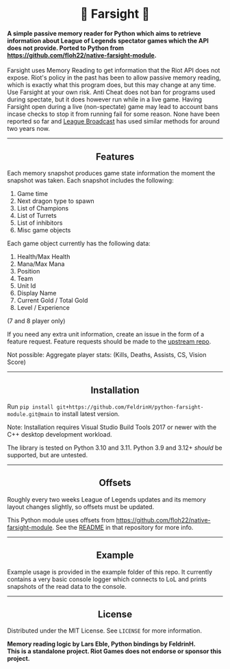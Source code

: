 <!-- PROJECT SHIELDS -->
<!--
*** I'm using markdown "reference style" links for readability.
*** Reference links are enclosed in brackets [ ] instead of parentheses ( ).
*** See the bottom of this document for the declaration of the reference variables
*** for contributors-url, forks-url, etc. This is an optional, concise syntax you may use.
*** https://www.markdownguide.org/basic-syntax/#reference-style-links
-->

<h1 align="center">🔭 Farsight 🔭</h1>

#### A simple passive memory reader for Python which aims to retrieve information about League of Legends spectator games which the API does not provide. Ported to Python from https://github.com/floh22/native-farsight-module.

Farsight uses Memory Reading to get information that the Riot API does not expose. Riot's policy in the past has been to allow passive memory reading, which is exactly what this program does, but this may change at any time.
Use Farsight at your own risk. Anti Cheat does not ban for programs used during spectate, but it does however run while in a live game. Having Farsight open
during a live (non-spectate) game may lead to account bans incase checks to stop it from running fail for some reason. None have been reported so far and [League Broadcast](https://github.com/floh22/LeagueBroadcast) has used similar methods for around two years now.

---

<h2 align="center">Features </h2>


<p align="left">Each memory snapshot produces game state information the moment the snapshot was taken. Each snapshot includes the following:<p>

1. Game time
2. Next dragon type to spawn
3. List of Champions
4. List of Turrets
5. List of inhibitors
6. Misc game objects


<p align="left">Each game object currently has the following data:<p>

1. Health/Max Health
2. Mana/Max Mana
3. Position
4. Team
5. Unit Id
6. Display Name
7. Current Gold / Total Gold
8. Level / Experience

(7 and 8 player only)

If you need any extra unit information, create an issue in the form of a feature request. Feature requests should be made to the [upstream repo](https://github.com/floh22/native-farsight-module).
<p align="left">Not possible: Aggregate player stats: (Kills, Deaths, Assists, CS, Vision Score)<p>

---

<h2 align="center">Installation</h2>

Run `pip install git+https://github.com/FeldrinH/python-farsight-module.git@main` to install latest version.

Note: Installation requires Visual Studio Build Tools 2017 or newer with the C++ desktop development workload.

The library is tested on Python 3.10 and 3.11. Python 3.9 and 3.12+ *should* be supported, but are untested.

---

<h2 align="center">Offsets</h2>

Roughly every two weeks League of Legends updates and its memory layout changes slightly, so offsets must be updated.

This Python module uses offsets from https://github.com/floh22/native-farsight-module. See the [README](https://github.com/floh22/native-farsight-module#offsets) in that repository for more info.


---

<h2 align="center">Example</h2>

Example usage is provided in the example folder of this repo. It currently contains a very basic console logger which connects to LoL and prints snapshots of the read data to the console.


---

<!-- LICENSE -->
<h2 align="center">License</h2>

Distributed under the MIT License. See `LICENSE` for more information.

__Memory reading logic by Lars Eble, Python bindings by FeldrinH.__  
__This is a standalone project. Riot Games does not endorse or sponsor this project.__

<!-- MARKDOWN LINKS & IMAGES -->
<!-- https://www.markdownguide.org/basic-syntax/#reference-style-links -->
[contributors-shield]: https://img.shields.io/github/contributors/floh22/native-farsight-module.svg?style=for-the-badge
[contributors-url]: https://github.com/floh22/native-farsight-module/graphs/contributors
[forks-shield]: https://img.shields.io/github/forks/floh22/native-farsight-module.svg?style=for-the-badge
[forks-url]: https://github.com/floh22/native-farsight-module/network/members
[stars-shield]: https://img.shields.io/github/stars/floh22/native-farsight-module.svg?style=for-the-badge
[stars-url]: https://github.com/floh22/native-farsight-module/stargazers
[issues-shield]: https://img.shields.io/github/issues/floh22/native-farsight-module.svg?style=for-the-badge
[issues-url]: https://github.com/floh22/native-farsight-module/issues
[license-shield]: https://img.shields.io/github/license/floh22/native-farsight-module.svg?style=for-the-badge
[license-url]: https://github.com/floh22/native-farsight-module/blob/master/LICENSE
[donate-paypal]: https://img.shields.io/badge/Paypal-Donate-blueviolet?style=for-the-badge&logo=paypal
